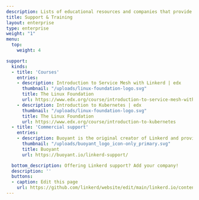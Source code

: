 ```yaml
---
description: Lists of educational resources and companies that provide commercial support for Linkerd.
title: Support & Training
layout: enterprise
type: enterprise
weight: "1"
menu:
  top:
    weight: 4

support:
  kinds:
  - title: 'Courses'
    entries:
    - description: Introduction to Service Mesh with Linkerd | edx
      thumbnail: "/uploads/linux-foundation-logo.svg"
      title: The Linux Foundation
      url: https://www.edx.org/course/introduction-to-service-mesh-with-linkerd
    - description: Introduction to Kubernetes | edx
      thumbnail: "/uploads/linux-foundation-logo.svg"
      title: The Linux Foundation
      url: https://www.edx.org/course/introduction-to-kubernetes
  - title: 'Commercial support'
    entries:
    - description: Buoyant is the original creator of Linkerd and provides support, training, and enterprise products.
      thumbnail: "/uploads/buoyant_logo_icon-only_primary.svg"
      title: Buoyant
      url: https://buoyant.io/linkerd-support/

  bottom_description: Offering Linkerd support? Add your company!
  description: ''
  buttons:
  - caption: Edit this page
    url: https://github.com/linkerd/website/edit/main/linkerd.io/content/support-training.md
---
```


